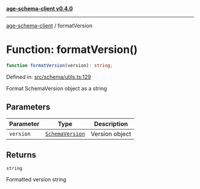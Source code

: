 [**age-schema-client v0.4.0**](../index.md)

***

[age-schema-client](../index.md) / formatVersion

# Function: formatVersion()

```ts
function formatVersion(version): string;
```

Defined in: [src/schema/utils.ts:129](https://github.com/standardbeagle/ageSchemaClient/blob/main/src/schema/utils.ts#L129)

Format SchemaVersion object as a string

## Parameters

| Parameter | Type | Description |
| ------ | ------ | ------ |
| `version` | [`SchemaVersion`](../interfaces/SchemaVersion.md) | Version object |

## Returns

`string`

Formatted version string
